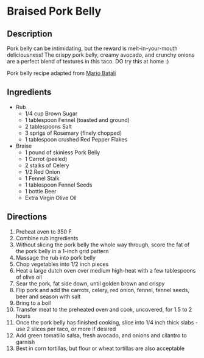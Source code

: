 Braised Pork Belly
========

## Description

Pork belly can be intimidating, but the reward is melt-in-your-mouth deliciousness! The crispy pork belly, creamy avocado, and crunchy onions are a perfect blend of textures in this taco. DO try this at home :)

Pork belly recipe adapted from [Mario Batali](http://abc.go.com/shows/the-chew/recipes/braised-pork-belly-mario-battali)

## Ingredients

* Rub
  * 1/4 cup Brown Sugar
  * 1 tablespoon Fennel (toasted and ground)
  * 2 tablespoons Salt
  * 3 sprigs of Rosemary (finely chopped)
  * 1 tablespoon crushed Red Pepper Flakes
* Braise
  * 1 pound of skinless Pork Belly
  * 1 Carrot (peeled)
  * 2 stalks of Celery
  * 1/2 Red Onion
  * 1 Fennel Stalk
  * 1 tablespoon Fennel Seeds
  * 1 bottle Beer
  * Extra Virgin Olive Oil

## Directions

1. Preheat oven to 350 F
1. Combine rub ingredients
1. Without slicing the pork belly the whole way through, score the fat of the pork belly in a 1-inch grid pattern
1. Massage the rub into pork belly
1. Chop vegetables into 1/2 inch pieces
1. Heat a large dutch oven over medium high-heat with a few tablespoons of olive oil
1. Sear the pork, fat side down, until golden brown and crispy
1. Flip pork and add the carrots, celery, red onion, fennel, fennel seeds, beer and season with salt
1. Bring to a boil
1. Transfer meat to the preheated oven and cook, uncovered, for 1.5 to 2 hours
1. Once the pork belly has finished cooking, slice into 1/4 inch thick slabs - use 2 slices per taco, or more if desired
1. Add green tomatillo salsa, fresh avocado, and onions and cilantro to garnish
1. Best in corn tortillas, but flour or wheat tortillas are also acceptable
